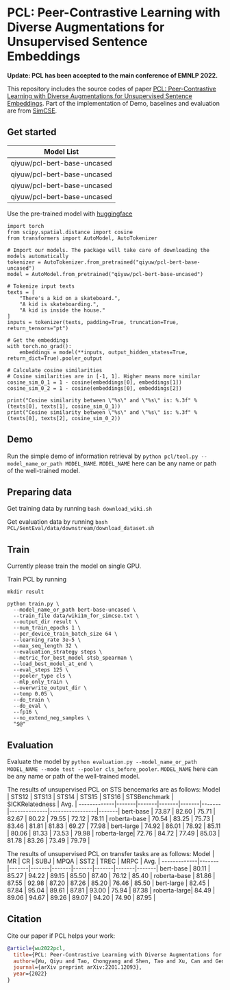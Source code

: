 # PCL: Peer-Contrastive Learning with Diverse Augmentations for Unsupervised Sentence Embeddings
**Update: PCL has been accepted to the main conference of EMNLP 2022.**

This repository includes the source codes of paper [PCL: Peer-Contrastive Learning with Diverse Augmentations for Unsupervised Sentence Embeddings](https://arxiv.org/abs/2201.12093).
Part of the implementation of Demo, baselines and evaluation are from [SimCSE](https://github.com/princeton-nlp/SimCSE).

## Get started
| Model List|
|-------|
|qiyuw/pcl-bert-base-uncased |
|qiyuw/pcl-bert-base-uncased |
|qiyuw/pcl-bert-base-uncased |
|qiyuw/pcl-bert-base-uncased |
Use the pre-trained model with [huggingface](https://huggingface.co/)

```
import torch
from scipy.spatial.distance import cosine
from transformers import AutoModel, AutoTokenizer

# Import our models. The package will take care of downloading the models automatically
tokenizer = AutoTokenizer.from_pretrained("qiyuw/pcl-bert-base-uncased")
model = AutoModel.from_pretrained("qiyuw/pcl-bert-base-uncased")

# Tokenize input texts
texts = [
    "There's a kid on a skateboard.",
    "A kid is skateboarding.",
    "A kid is inside the house."
]
inputs = tokenizer(texts, padding=True, truncation=True, return_tensors="pt")

# Get the embeddings
with torch.no_grad():
    embeddings = model(**inputs, output_hidden_states=True, return_dict=True).pooler_output

# Calculate cosine similarities
# Cosine similarities are in [-1, 1]. Higher means more similar
cosine_sim_0_1 = 1 - cosine(embeddings[0], embeddings[1])
cosine_sim_0_2 = 1 - cosine(embeddings[0], embeddings[2])

print("Cosine similarity between \"%s\" and \"%s\" is: %.3f" % (texts[0], texts[1], cosine_sim_0_1))
print("Cosine similarity between \"%s\" and \"%s\" is: %.3f" % (texts[0], texts[2], cosine_sim_0_2))
```

## Demo
Run the simple demo of information retrieval by `python pcl/tool.py --model_name_or_path MODEL_NAME`. `MODEL_NAME` here can be any name or path of the well-trained model.

## Preparing data
Get training data by running `bash download_wiki.sh`

Get evaluation data by running `bash PCL/SentEval/data/downstream/download_dataset.sh`

## Train
Currently please train the model on single GPU.

Train PCL by running
```
mkdir result

python train.py \
  --model_name_or_path bert-base-uncased \
  --train_file data/wiki1m_for_simcse.txt \
  --output_dir result \
  --num_train_epochs 1 \
  --per_device_train_batch_size 64 \
  --learning_rate 3e-5 \
  --max_seq_length 32 \
  --evaluation_strategy steps \
  --metric_for_best_model stsb_spearman \
  --load_best_model_at_end \
  --eval_steps 125 \
  --pooler_type cls \
  --mlp_only_train \
  --overwrite_output_dir \
  --temp 0.05 \
  --do_train \
  --do_eval \
  --fp16 \
  --no_extend_neg_samples \
  "$@"
```

## Evaluation
Evaluate the model by `python evaluation.py --model_name_or_path MODEL_NAME --mode test --pooler cls_before_pooler`. `MODEL_NAME` here can be any name or path of the well-trained model.

The results of unsupervised PCL on STS bencemarks are as follows:
Model        | STS12 | STS13 | STS14 | STS15 | STS16 | STSBenchmark | SICKRelatedness |  Avg. |
-------------|-------|-------|-------|-------|-------|--------------|-----------------|-------|
bert-base    | 73.87 | 82.60 | 75.71 | 82.67 | 80.22 |    79.55     |      72.12      | 78.11 |
roberta-base | 70.54 | 83.25 | 75.73 | 83.46 | 81.81 |    81.83     |      69.27      | 77.98 |
bert-large   | 74.92 | 86.01 | 78.92 | 85.11 | 80.06 |    81.33     |      73.53      | 79.98 |
roberta-large| 72.76 | 84.72 | 77.49 | 85.03 | 81.78 |    83.26     |      73.49      | 79.79 |

The results of unsupervised PCL on transfer tasks are as follows:
Model        |   MR  |   CR  |  SUBJ |  MPQA |  SST2 |  TREC |  MRPC |  Avg. |
-------------|-------|-------|-------|-------|-------|-------|-------|-------|
bert-base    | 80.11 | 85.27 | 94.22 | 89.15 | 85.50 | 87.40 | 76.12 | 85.40 |
roberta-base | 81.86 | 87.55 | 92.98 | 87.20 | 87.26 | 85.20 | 76.46 | 85.50 |
bert-large   | 82.45 | 87.84 | 95.04 | 89.61 | 87.81 | 93.00 | 75.94 | 87.38 |
roberta-large| 84.49 | 89.06 | 94.67 | 89.26 | 89.07 | 94.20 | 74.90 | 87.95 |

## Citation
Cite our paper if PCL helps your work:

```bibtex
@article{wu2022pcl,
  title={PCL: Peer-Contrastive Learning with Diverse Augmentations for Unsupervised Sentence Embeddings},
  author={Wu, Qiyu and Tao, Chongyang and Shen, Tao and Xu, Can and Geng, Xiubo and Jiang, Daxin},
  journal={arXiv preprint arXiv:2201.12093},
  year={2022}
}
```
